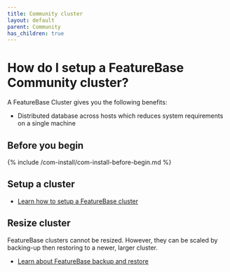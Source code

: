 ```yaml
---
title: Community cluster
layout: default
parent: Community
has_children: true
---
```


# How do I setup a FeatureBase Community cluster?

A FeatureBase Cluster gives you the following benefits:
* Distributed database across hosts which reduces system requirements on a single machine

<!--
WHY SETUP A CLUSTER?
-->

## Before you begin
{% include /com-install/com-install-before-begin.md %}


## Setup a cluster

* [Learn how to setup a FeatureBase cluster](/docs/community/com-cluster/com-cluster-setup)

## Resize cluster

FeatureBase clusters cannot be resized. However, they can be scaled by backing-up then restoring to a newer, larger cluster.

* [Learn about FeatureBase backup and restore](/docs/community/com-backup/com-backup-home)
